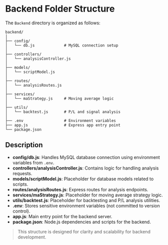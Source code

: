 # Backend Folder Structure

The `Backend` directory is organized as follows:

```
backend/
│
├── config/
│   └── db.js             # MySQL connection setup
│
├── controllers/
│   └── analysisController.js
│
├── models/
│   └── scriptModel.js
│
├── routes/
│   └── analysisRoutes.js
│
├── services/
│   └── maStrategy.js     # Moving average logic
│
├── utils/
│   └── backtest.js       # P/L and signal analysis
│
├── .env                  # Environment variables
├── app.js                # Express app entry point
└── package.json
```

## Description
- **config/db.js**: Handles MySQL database connection using environment variables from `.env`.
- **controllers/analysisController.js**: Contains logic for handling analysis requests.
- **models/scriptModel.js**: Placeholder for database models related to scripts.
- **routes/analysisRoutes.js**: Express routes for analysis endpoints.
- **services/maStrategy.js**: Placeholder for moving average strategy logic.
- **utils/backtest.js**: Placeholder for backtesting and P/L analysis utilities.
- **.env**: Stores sensitive environment variables (not committed to version control).
- **app.js**: Main entry point for the backend server.
- **package.json**: Node.js dependencies and scripts for the backend.

> This structure is designed for clarity and scalability for backend development.
